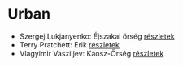 # Urban

- Szergej Lukjanyenko: Éjszakai őrség [részletek](_details/Szergej%20Lukjanyenko.md#id_461)
- Terry Pratchett: Erik [részletek](_details/Terry%20Pratchett.md#id_699)
- Vlagyimir Vasziljev: Káosz-Őrség [részletek](_details/Vlagyimir%20Vasziljev.md#id_460)